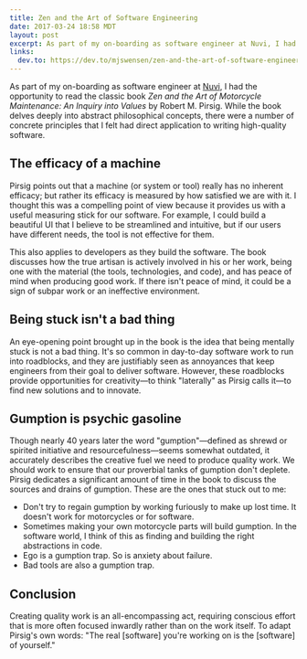 ```yaml
---
title: Zen and the Art of Software Engineering
date: 2017-03-24 18:58 MDT
layout: post
excerpt: As part of my on-boarding as software engineer at Nuvi, I had the opportunity to read the classic book "Zen and the Art of Motorcycle Maintenance" by Robert M. Pirsig. While the book delves deeply into abstract philosophical concepts, there were a number of concrete principles that I felt had direct application to writing high-quality software.
links:
  dev.to: https://dev.to/mjswensen/zen-and-the-art-of-software-engineering-h7p
---
```


As part of my on-boarding as software engineer at [Nuvi](https://www.nuvi.com/), I had the opportunity to read the classic book _Zen and the Art of Motorcycle Maintenance: An Inquiry into Values_ by Robert M. Pirsig. While the book delves deeply into abstract philosophical concepts, there were a number of concrete principles that I felt had direct application to writing high-quality software.

## The efficacy of a machine

Pirsig points out that a machine (or system or tool) really has no inherent efficacy; but rather its efficacy is measured by how satisfied we are with it. I thought this was a compelling point of view because it provides us with a useful measuring stick for our software. For example, I could build a beautiful UI that I believe to be streamlined and intuitive, but if our users have different needs, the tool is not effective for them.

This also applies to developers as they build the software. The book discusses how the true artisan is actively involved in his or her work, being one with the material (the tools, technologies, and code), and has peace of mind when producing good work. If there isn't peace of mind, it could be a sign of subpar work or an ineffective environment.

## Being stuck isn't a bad thing

An eye-opening point brought up in the book is the idea that being mentally stuck is not a bad thing. It's so common in day-to-day software work to run into roadblocks, and they are justifiably seen as annoyances that keep engineers from their goal to deliver software. However, these roadblocks provide opportunities for creativity—to think "laterally" as Pirsig calls it—to find new solutions and to innovate.

## Gumption is psychic gasoline

Though nearly 40 years later the word "gumption"—defined as shrewd or spirited initiative and resourcefulness—seems somewhat outdated, it accurately describes the creative fuel we need to produce quality work. We should work to ensure that our proverbial tanks of gumption don't deplete. Pirsig dedicates a significant amount of time in the book to discuss the sources and drains of gumption. These are the ones that stuck out to me:

* Don't try to regain gumption by working furiously to make up lost time. It doesn't work for motorcycles or for software.
* Sometimes making your own motorcycle parts will build gumption. In the software world, I think of this as finding and building the right abstractions in code.
* Ego is a gumption trap. So is anxiety about failure.
* Bad tools are also a gumption trap.

## Conclusion

Creating quality work is an all-encompassing act, requiring conscious effort that is more often focused inwardly rather than on the work itself. To adapt Pirsig's own words: "The real [software] you're working on is the [software] of yourself."
